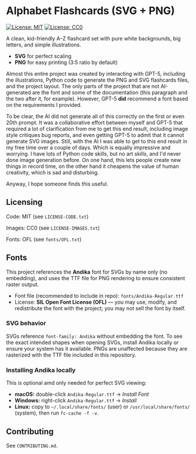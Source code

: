 # Alphabet Flashcards (SVG + PNG)

[![License: MIT](https://img.shields.io/badge/Code%20License-MIT-green.svg)](LICENSE-CODE.md)
[![License: CC0](https://img.shields.io/badge/Images%20License-CC0-blue.svg)](LICENSE-IMAGES.md)

A clean, kid-friendly A–Z flashcard set with pure white backgrounds, big letters, and simple illustrations.

- **SVG** for perfect scaling
- **PNG** for easy printing (3:5 ratio by default)

Almost this entire project was created by interacting with GPT-5, including the illustrations, Python code to generate the PNG and SVG flashcards files, and the project layout. The only parts of the project that are not AI-generated are the font and some of the documentation (this paragraph and the two after it, for example). However, GPT-5 **did** recommend a font based on the requirements I provided.

To be clear, the AI did not generate all of this correctly on the first or even 20th prompt. It was a collaborative effort between myself and GPT-5 that required a lot of clarification from me to get this end result, including image style critiques bug reports, and even getting GPT-5 to admit that it cannot generate SVG images. Still, with the AI I was able to get to this end result in my free time over a couple of days. Which is equally impressive and worrying. I have lots of Python code skills, but no art skills, and I'd never done image generation before. On one hand, this lets people create new things in record time, on the other hand it cheapens the value of human creativity, which is sad and disturbing.

Anyway, I hope someone finds this useful.

## Licensing

Code: MIT (see `LICENSE-CODE.txt`)

Images: CC0 (see `LICENSE-IMAGES.txt`)

Fonts: OFL (see `fonts/OFL.txt`)

## Fonts

This project references the **Andika** font for SVGs by name only (no embedding),
and uses the TTF file for PNG rendering to ensure consistent raster output.

- Font file (recommended to include in repo): `fonts/Andika-Regular.ttf`
- License: **SIL Open Font License (OFL)** — you may use, modify, and redistribute the font with the project; you may not sell the font by itself.

### SVG behavior  

SVGs reference `font-family: Andika` without embedding the font. To see the exact intended shapes when opening SVGs, install Andika locally or ensure your system has it available. PNGs are unaffected because they are rasterized with the TTF file included in this repository.

### Installing Andika locally

This is optional amd only needed for perfect SVG viewing:

- **macOS:** double-click `Andika-Regular.ttf` → *Install Font*
- **Windows:** right-click `Andika-Regular.ttf` → *Install*
- **Linux:** copy to `~/.local/share/fonts/` (user) or `/usr/local/share/fonts/` (system), then run `fc-cache -f -v`.

## Contributing

See `CONTRIBUTING.md`.

